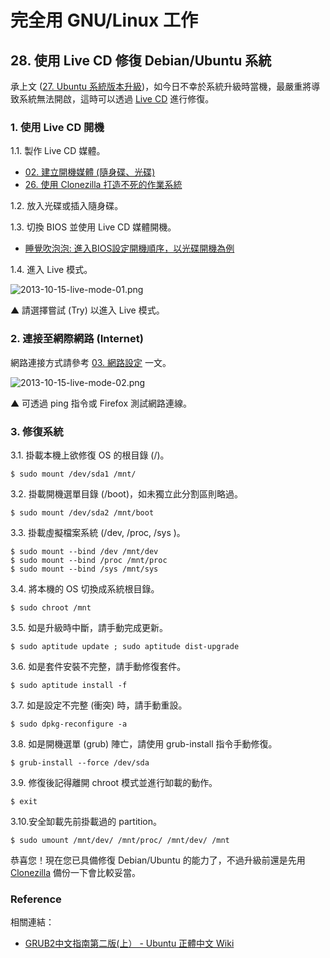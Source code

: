 # 完全用 GNU/Linux 工作

## 28. 使用 Live CD 修復 Debian/Ubuntu 系統

承上文 ([27. Ubuntu 系統版本升級](http://ithelp.ithome.com.tw/question/10137591))，如今日不幸於系統升級時當機，最嚴重將導致系統無法開啟，這時可以透過 [Live CD](http://zh.wikipedia.org/wiki/Live_CD) 進行修復。

### 1. 使用 Live CD 開機

1.1. 製作 Live CD 媒體。

 - [02. 建立開機媒體 (隨身碟、光碟)](http://ithelp.ithome.com.tw/question/10127775)
 - [26. 使用 Clonezilla 打造不死的作業系統](http://ithelp.ithome.com.tw/question/10137273)

1.2. 放入光碟或插入隨身碟。

1.3. 切換 BIOS 並使用 Live CD 媒體開機。

 - [睡覺吹泡泡: 進入BIOS設定開機順序，以光碟開機為例](http://www.pptrar.tw/2011/01/bios.html)

1.4. 進入 Live 模式。

![2013-10-15-live-mode-01.png](https://lh3.googleusercontent.com/-uKKnZNFc2gs/Ul1nQQQk8hI/AAAAAAAAV_I/nT6xc9OPtlg/s1600/2013-10-15-live-mode-01.png)

▲ 請選擇嘗試 (Try) 以進入 Live 模式。

### 2. 連接至網際網路 (Internet)

網路連接方式請參考 [03. 網路設定](http://ithelp.ithome.com.tw/question/10128081) 一文。

![2013-10-15-live-mode-02.png](https://lh4.googleusercontent.com/-ReIR5Vvn99I/Ul1qJKR-iLI/AAAAAAAAV_g/6z-JogD1Vq0/s800/2013-10-15-live-mode-02.png)

▲ 可透過 ping 指令或 Firefox 測試網路連線。

### 3. 修復系統

3.1. 掛載本機上欲修復 OS 的根目錄 (/)。

	$ sudo mount /dev/sda1 /mnt/

3.2. 掛載開機選單目錄 (/boot)，如未獨立此分割區則略過。

	$ sudo mount /dev/sda2 /mnt/boot

3.3. 掛載虛擬檔案系統 (/dev, /proc, /sys )。

	$ sudo mount --bind /dev /mnt/dev
	$ sudo mount --bind /proc /mnt/proc
	$ sudo mount --bind /sys /mnt/sys

3.4. 將本機的 OS 切換成系統根目錄。
	
	$ sudo chroot /mnt

3.5. 如是升級時中斷，請手動完成更新。

	$ sudo aptitude update ; sudo aptitude dist-upgrade 

3.6. 如是套件安裝不完整，請手動修復套件。

	$ sudo aptitude install -f

3.7. 如是設定不完整 (衝突) 時，請手動重設。

	$ sudo dpkg-reconfigure -a

3.8. 如是開機選單 (grub) 陣亡，請使用 grub-install 指令手動修復。

	$ grub-install --force /dev/sda

3.9. 修復後記得離開 chroot 模式並進行缷載的動作。

	$ exit

3.10.安全缷載先前掛載過的 partition。

	$ sudo umount /mnt/dev/ /mnt/proc/ /mnt/dev/ /mnt 

恭喜您！現在您已具備修復 Debian/Ubuntu 的能力了，不過升級前還是先用 [Clonezilla](http://ithelp.ithome.com.tw/question/10137273) 備份一下會比較妥當。

### Reference 

相關連結：

- [GRUB2中文指南第二版(上） - Ubuntu 正體中文 Wiki](http://wiki.ubuntu-tw.org/index.php?title=GRUB2%E4%B8%AD%E6%96%87%E6%8C%87%E5%8D%97%E7%AC%AC%E4%BA%8C%E7%89%88%28%E4%B8%8A%EF%BC%89)

